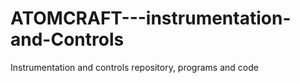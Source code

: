 # ATOMCRAFT---instrumentation-and-Controls
Instrumentation and controls repository, programs and code
